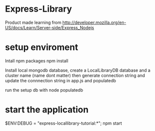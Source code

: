 # Express-Library
Product made learning from http://developer.mozilla.org/en-US/docs/Learn/Server-side/Express_Nodejs

# setup enviroment
Intall npm packages npm install

Install local mongodb database, create a LocalLibraryDB database and a cluster name (name dont matter) then generate connection string and update the connnection string in app.js and populatedb

run the setup db with node populatedb 

# start the application
$ENV:DEBUG = "express-locallibrary-tutorial:*"; npm start

